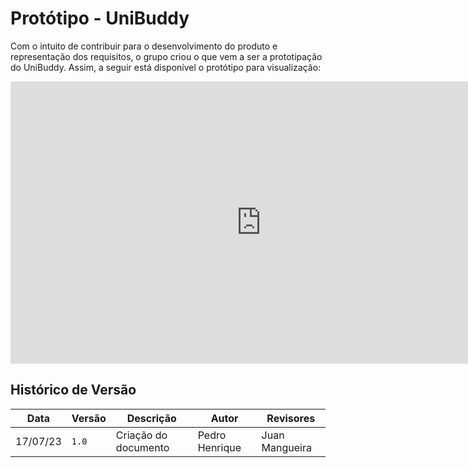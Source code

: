 # Protótipo - UniBuddy
Com o intuito de contribuir para o desenvolvimento do produto e representação dos requisitos, o grupo criou o que vem a ser a prototipação do UniBuddy. Assim, a seguir está disponível o protótipo para visualização:

<iframe style="border: 1px solid rgba(0, 0, 0, 0.1);" width="800" height="450" src="https://www.figma.com/embed?embed_host=share&url=https%3A%2F%2Fwww.figma.com%2Ffile%2F5GKdwUXXPo7m6nw1lp31eH%2FPrototipa%25C3%25A7%25C3%25A3o---Caronetos%3Ftype%3Ddesign%26node-id%3D400%253A2655%26mode%3Ddesign%26t%3DyaXj3vsZ4WT9Ragi-1" allowfullscreen></iframe>

## Histórico de Versão

Data | Versão | Descrição | Autor | Revisores
---- | ------ | --------- | ----- | ---------
17/07/23 | `1.0` | Criação do documento | Pedro Henrique | Juan Mangueira